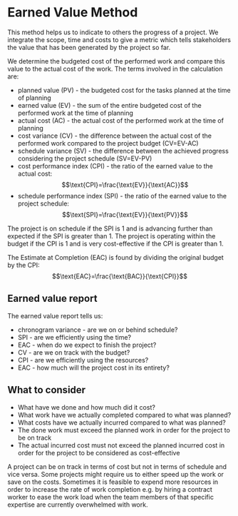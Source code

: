 # Earned Value Method
This method helps us to indicate to others the progress of a project. We integrate the scope, time and costs to give a metric which tells stakeholders the value that has been generated by the project so far.

We determine the budgeted cost of the performed work and compare this value to the actual cost of the work. The terms involved in the calculation are:
- planned value (PV) - the budgeted cost for the tasks planned at the time of planning
- earned value (EV) - the sum of the entire budgeted cost of the performed work at the time of planning
- actual cost (AC) - the actual cost of the performed work at the time of planning
- cost variance (CV) - the difference between the actual cost of the performed work compared to the project budget (CV=EV-AC)
- schedule variance (SV) - the difference between the achieved progress considering the project schedule (SV=EV-PV)
- cost performance index (CPI) - the ratio of the earned value to the actual cost:
$$\text{CPI}=\frac{\text{EV}}{\text{AC}}$$
- schedule performance index (SPI) - the ratio of the earned value to the project schedule:
$$\text{SPI}=\frac{\text{EV}}{\text{PV}}$$

The project is on schedule if the SPI is 1 and is advancing further than expected if the SPI is greater than 1.
The project is operating within the budget if the CPI is 1 and is very cost-effective if the CPI is greater than 1.

The Estimate at Completion (EAC) is found by dividing the original budget by the CPI:
$$\text{EAC}=\frac{\text{BAC}}{\text{CPI}}$$

## Earned value report
The earned value report tells us:
- chronogram variance - are we on or behind schedule?
- SPI - are we efficiently using the time?
- EAC - when do we expect to finish the project?
- CV - are we on track with the budget?
- CPI - are we efficiently using the resources?
- EAC - how much will the project cost in its entirety?

## What to consider
- What have we done and how much did it cost?
- What work have we actually completed compared to what was planned?
- What costs have we actually incurred compared to what was planned?
- The done work must exceed the planned work in order for the project to be on track
- The actual incurred cost must not exceed the planned incurred cost in order for the project to be considered as cost-effective

A project can be on track in terms of cost but not in terms of schedule and vice versa. Some projects might require us to either speed up the work or save on the costs. Sometimes it is feasible to expend more resources in order to increase the rate of work completion e.g. by hiring a contract worker to ease the work load when the team members of that specific expertise are currently overwhelmed with work.
